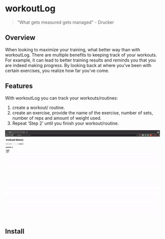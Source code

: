 # workoutLog

> "What gets measured gets managed" - Drucker

## Overview

When looking to maximize your training, what better way than with workoutLog. There are multiple benefits to keeping track of your workouts. For example, it can lead to better training results and reminds you that you are indeed making progress. By looking back at where you’ve been with certain exercises, you realize how far you’ve come. 

## Features

With workoutLog you can track your workouts/routines:

1. create a workout/ routine. 
2. create an exercise, provide the name of the exercise, number of sets, number of reps and amount of weight used. 
3. Repeat ‘Step 2’ until you finish your workout/routine. 


![screen-gif](./demo.gif)

## Install 

